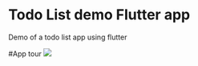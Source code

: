 # Todo List demo Flutter app
Demo of a todo list app using flutter

#App tour
![](https://github.com/Ziad-Hegazy/Todo-list-app/blob/main/todo.gif)
